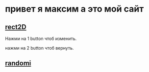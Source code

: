 # привет я максим а это мой сайт

## [rect2D](https://maxim00000maxim.github.io/rect2D/ "Я ссылка")

Нажми на 1 button чтоб изменить.

нажми на 2 button чтоб вернуть.


## [randomi](https://maxim00000maxim.github.io/randomi/ "Я ссылка")
